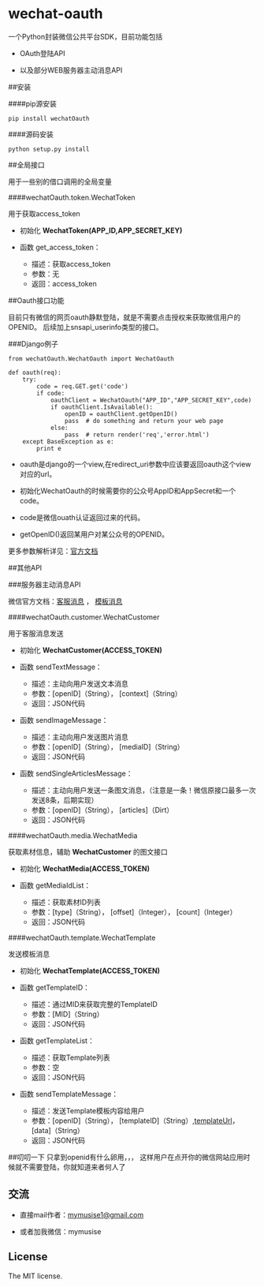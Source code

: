 wechat-oauth
===

一个Python封装微信公共平台SDK，目前功能包括

- OAuth登陆API 

- 以及部分WEB服务器主动消息API


##安装

####pip源安装

```
pip install wechatOauth
```

####源码安装
```
python setup.py install 
```


##全局接口

用于一些别的借口调用的全局变量

####wechatOauth.token.WechatToken

用于获取access_token

- 初始化 **WechatToken(APP_ID,APP_SECRET_KEY)**

- 函数 get_access_token：
  - 描述：获取access_token
  - 参数：无
  - 返回：access_token


##Oauth接口功能

目前只有微信的网页oauth静默登陆，就是不需要点击授权来获取微信用户的OPENID。
后续加上snsapi_userinfo类型的接口。


###Django例子
```
from wechatOauth.WechatOauth import WechatOauth

def oauth(req):
    try:
        code = req.GET.get('code')
        if code:
            oauthClient = WechatOauth("APP_ID","APP_SECRET_KEY",code)
            if oauthClient.IsAvailable():
                openID = oauthClient.getOpenID()
                pass  # do something and return your web page
            else:
                pass  # return render('req','error.html')
    except BaseException as e:
        print e
```

- oauth是django的一个view,在redirect_uri参数中应该要返回oauth这个view对应的url。

- 初始化WechatOauth的时候需要你的公众号AppID和AppSecret和一个code。

- code是微信ouath认证返回过来的代码。

- getOpenID()返回某用户对某公众号的OPENID。

更多参数解析详见：[官方文档](http://mp.weixin.qq.com/wiki/4/9ac2e7b1f1d22e9e57260f6553822520.html)


##其他API

###服务器主动消息API

微信官方文档：[客服消息](http://mp.weixin.qq.com/wiki/11/c88c270ae8935291626538f9c64bd123.html) ， [模板消息](http://mp.weixin.qq.com/wiki/5/6dde9eaa909f83354e0094dc3ad99e05.html)

####wechatOauth.customer.WechatCustomer

用于客服消息发送

- 初始化 **WechatCustomer(ACCESS_TOKEN)**

- 函数 sendTextMessage：
  - 描述：主动向用户发送文本消息
  - 参数：[openID]（String）， [context]（String）
  - 返回：JSON代码

- 函数 sendImageMessage：
  - 描述：主动向用户发送图片消息
  - 参数：[openID]（String）， [mediaID]（String）
  - 返回：JSON代码

- 函数 sendSingleArticlesMessage：
  - 描述：主动向用户发送一条图文消息，（注意是一条！微信原接口最多一次发送8条，后期实现）
  - 参数：[openID]（String）， [articles]（Dirt）
  - 返回：JSON代码


####wechatOauth.media.WechatMedia

获取素材信息，辅助 **WechatCustomer** 的图文接口

- 初始化 **WechatMedia(ACCESS_TOKEN)**

- 函数 getMediaIdList：
  - 描述：获取素材ID列表
  - 参数：[type]（String）， [offset]（Integer）， [count]（Integer）
  - 返回：JSON代码


####wechatOauth.template.WechatTemplate

发送模板消息

- 初始化 **WechatTemplate(ACCESS_TOKEN)**

- 函数 getTemplateID：
  - 描述：通过MID来获取完整的TemplateID
  - 参数：[MID]（String）
  - 返回：JSON代码

- 函数 getTemplateList：
  - 描述：获取Template列表
  - 参数：空
  - 返回：JSON代码

- 函数 sendTemplateMessage：
  - 描述：发送Template模板内容给用户
  - 参数：[openID]（String）， [templateID]（String）,[templateUrl](Sting)，[data]（String）
  - 返回：JSON代码



##叨叨一下
只拿到openid有什么卵用，，，
这样用户在点开你的微信网站应用时候就不需要登陆，你就知道来者何人了

## 交流

- 直接mail作者：mymusise1@gmail.com

- 或者加我微信：mymusise


## License
The MIT license.
